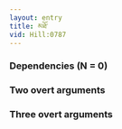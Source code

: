 ```yaml
---
layout: entry
title: མཐོ་
vid: Hill:0787
---
```

### Dependencies (N = 0)


### Two overt arguments


### Three overt arguments
